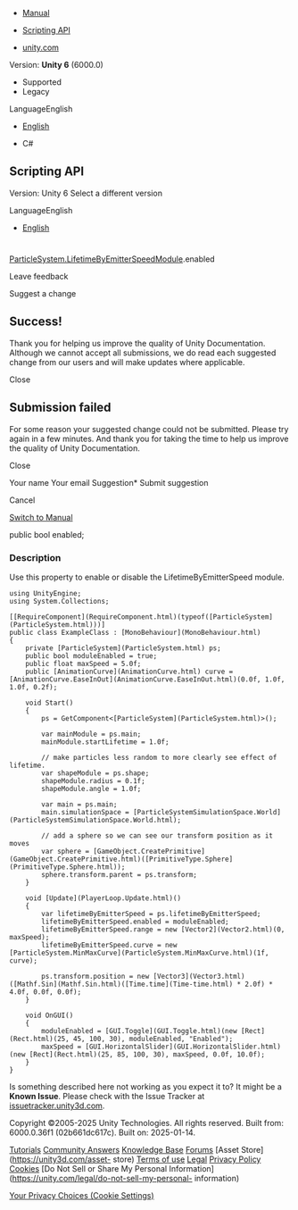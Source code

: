 [ ]()

  * [Manual](../Manual/index.html)
  * [Scripting API](../ScriptReference/index.html)

  * [unity.com](https://unity.com/)

Version: **Unity 6** (6000.0)

  * Supported
  * Legacy

LanguageEnglish

  * [English]()

  * C#

[ ](https://docs.unity3d.com)

## Scripting API

Version: Unity 6 Select a different version

LanguageEnglish

  * [English]()

#
[ParticleSystem.LifetimeByEmitterSpeedModule](ParticleSystem.LifetimeByEmitterSpeedModule.html).enabled

Leave feedback

Suggest a change

## Success!

Thank you for helping us improve the quality of Unity Documentation. Although
we cannot accept all submissions, we do read each suggested change from our
users and will make updates where applicable.

Close

## Submission failed

For some reason your suggested change could not be submitted. Please <a>try
again</a> in a few minutes. And thank you for taking the time to help us
improve the quality of Unity Documentation.

Close

Your name Your email Suggestion* Submit suggestion

Cancel

[Switch to Manual](../Manual/class-ParticleSystem.html "Go to ParticleSystem
Component in the Manual")

public bool enabled;

### Description

Use this property to enable or disable the LifetimeByEmitterSpeed module.

    
    
    using UnityEngine;
    using System.Collections;  
      
    [[RequireComponent](RequireComponent.html)(typeof([ParticleSystem](ParticleSystem.html)))]
    public class ExampleClass : [MonoBehaviour](MonoBehaviour.html)
    {
        private [ParticleSystem](ParticleSystem.html) ps;
        public bool moduleEnabled = true;
        public float maxSpeed = 5.0f;
        public [AnimationCurve](AnimationCurve.html) curve = [AnimationCurve.EaseInOut](AnimationCurve.EaseInOut.html)(0.0f, 1.0f, 1.0f, 0.2f);  
      
        void Start()
        {
            ps = GetComponent<[ParticleSystem](ParticleSystem.html)>();  
      
            var mainModule = ps.main;
            mainModule.startLifetime = 1.0f;  
      
            // make particles less random to more clearly see effect of lifetime.
            var shapeModule = ps.shape;
            shapeModule.radius = 0.1f;
            shapeModule.angle = 1.0f;  
      
            var main = ps.main;
            main.simulationSpace = [ParticleSystemSimulationSpace.World](ParticleSystemSimulationSpace.World.html);  
      
            // add a sphere so we can see our transform position as it moves
            var sphere = [GameObject.CreatePrimitive](GameObject.CreatePrimitive.html)([PrimitiveType.Sphere](PrimitiveType.Sphere.html));
            sphere.transform.parent = ps.transform;
        }  
      
        void [Update](PlayerLoop.Update.html)()
        {
            var lifetimeByEmitterSpeed = ps.lifetimeByEmitterSpeed;
            lifetimeByEmitterSpeed.enabled = moduleEnabled;
            lifetimeByEmitterSpeed.range = new [Vector2](Vector2.html)(0, maxSpeed);
            lifetimeByEmitterSpeed.curve = new [ParticleSystem.MinMaxCurve](ParticleSystem.MinMaxCurve.html)(1f, curve);  
      
            ps.transform.position = new [Vector3](Vector3.html)([Mathf.Sin](Mathf.Sin.html)([Time.time](Time-time.html) * 2.0f) * 4.0f, 0.0f, 0.0f);
        }  
      
        void OnGUI()
        {
            moduleEnabled = [GUI.Toggle](GUI.Toggle.html)(new [Rect](Rect.html)(25, 45, 100, 30), moduleEnabled, "Enabled");
            maxSpeed = [GUI.HorizontalSlider](GUI.HorizontalSlider.html)(new [Rect](Rect.html)(25, 85, 100, 30), maxSpeed, 0.0f, 10.0f);
        }
    }
    

Is something described here not working as you expect it to? It might be a
**Known Issue**. Please check with the Issue Tracker at
[issuetracker.unity3d.com](https://issuetracker.unity3d.com).

Copyright ©2005-2025 Unity Technologies. All rights reserved. Built from:
6000.0.36f1 (02b661dc617c). Built on: 2025-01-14.

[Tutorials](https://unity3d.com/learn) [Community
Answers](https://answers.unity3d.com) [Knowledge
Base](https://support.unity3d.com/hc/en-us)
[Forums](https://forum.unity3d.com) [Asset Store](https://unity3d.com/asset-
store) [Terms of use](https://docs.unity3d.com/Manual/TermsOfUse.html)
[Legal](https://unity.com/legal) [Privacy
Policy](https://unity.com/legal/privacy-policy)
[Cookies](https://unity.com/legal/cookie-policy) [Do Not Sell or Share My
Personal Information](https://unity.com/legal/do-not-sell-my-personal-
information)

[Your Privacy Choices (Cookie Settings)](javascript:void\(0\);)

